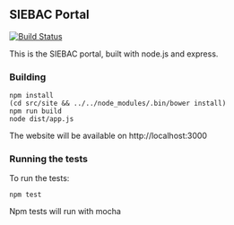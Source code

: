 ## SIEBAC Portal

[![Build Status](https://snap-ci.com/bymarkone/siebac/branch/master/build_image)](https://snap-ci.com/bymarkone/siebac/branch/master)

This is the SIEBAC portal, built with node.js and express. 

### Building

```shell
npm install
(cd src/site && ../../node_modules/.bin/bower install)
npm run build
node dist/app.js
```

The website will be available on http://localhost:3000

### Running the tests

To run the tests:

```npm test```

Npm tests will run with mocha
